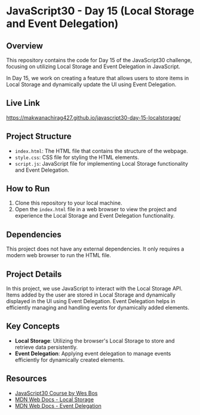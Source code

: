 # JavaScript30 - Day 15 (Local Storage and Event Delegation)

## Overview
This repository contains the code for Day 15 of the JavaScript30 challenge, focusing on utilizing Local Storage and Event Delegation in JavaScript.

In Day 15, we work on creating a feature that allows users to store items in Local Storage and dynamically update the UI using Event Delegation.

## Live Link

https://makwanachirag427.github.io/javascript30-day-15-localstorage/

## Project Structure
- `index.html`: The HTML file that contains the structure of the webpage.
- `style.css`: CSS file for styling the HTML elements.
- `script.js`: JavaScript file for implementing Local Storage functionality and Event Delegation.

## How to Run
1. Clone this repository to your local machine.
2. Open the `index.html` file in a web browser to view the project and experience the Local Storage and Event Delegation functionality.

## Dependencies
This project does not have any external dependencies. It only requires a modern web browser to run the HTML file.

## Project Details
In this project, we use JavaScript to interact with the Local Storage API. Items added by the user are stored in Local Storage and dynamically displayed in the UI using Event Delegation. Event Delegation helps in efficiently managing and handling events for dynamically added elements.

## Key Concepts
- **Local Storage**: Utilizing the browser's Local Storage to store and retrieve data persistently.
- **Event Delegation**: Applying event delegation to manage events efficiently for dynamically created elements.

## Resources
- [JavaScript30 Course by Wes Bos](https://javascript30.com/)
- [MDN Web Docs - Local Storage](https://developer.mozilla.org/en-US/docs/Web/API/Window/localStorage)
- [MDN Web Docs - Event Delegation](https://developer.mozilla.org/en-US/docs/Learn/JavaScript/Building_blocks/Events#event_delegation)

